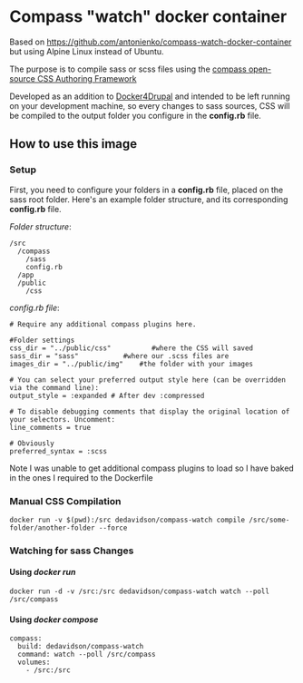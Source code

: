# Compass "watch" docker container

Based on https://github.com/antonienko/compass-watch-docker-container but using Alpine Linux instead of Ubuntu.

The purpose is to compile sass or scss files using the [compass open-source CSS Authoring Framework](http://compass-style.org/)

Developed as an addition to [Docker4Drupal](http://docker4drupal.org/) and intended to be left running on your development machine, so every changes to sass sources, CSS will be compiled to the output folder you configure in the __config.rb__ file.

## How to use this image

### Setup

First, you need to configure your folders in a __config.rb__ file, placed on the sass root folder. Here's an example folder structure, and its corresponding __config.rb__ file.

_Folder structure_:

    /src
      /compass
        /sass
        config.rb
      /app
      /public
        /css

_config.rb file_:

    # Require any additional compass plugins here.
    
    #Folder settings
    css_dir = "../public/css"          #where the CSS will saved
    sass_dir = "sass"           #where our .scss files are
    images_dir = "../public/img"    #the folder with your images
    
    # You can select your preferred output style here (can be overridden via the command line):
    output_style = :expanded # After dev :compressed
    
    # To disable debugging comments that display the original location of your selectors. Uncomment:
    line_comments = true
    
    # Obviously
    preferred_syntax = :scss

Note I was unable to get additional compass plugins to load so I have baked in the ones I required to the Dockerfile

### Manual CSS Compilation
    docker run -v $(pwd):/src dedavidson/compass-watch compile /src/some-folder/another-folder --force

### Watching for sass Changes

#### Using _docker run_
    docker run -d -v /src:/src dedavidson/compass-watch watch --poll /src/compass

#### Using _docker compose_

    compass:
      build: dedavidson/compass-watch
      command: watch --poll /src/compass
      volumes:
        - /src:/src